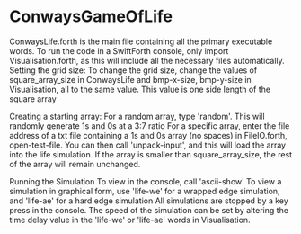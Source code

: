 # ConwaysGameOfLife

ConwaysLife.forth is the main file containing all the primary executable words.
To run the code in a SwiftForth console, only import Visualisation.forth, as this will include all the necessary files automatically. 
Setting the grid size:
    To change the grid size, change the values of square_array_size in ConwaysLife and bmp-x-size, bmp-y-size in Visualisation, all to the same value. This value is one side length of the square array
    
Creating a starting array:
    For a random array, type 'random'. This will randomly generate 1s and 0s at a 3:7 ratio
    For a specific array, enter the file address of a txt file containing a 1s and 0s array (no spaces) in FileIO.forth, open-test-file.
    You can then call 'unpack-input', and this will load the array into the life simulation.
    If the array is smaller than square_array_size, the rest of the array will remain unchanged.
    
Running the Simulation
    To view in the console, call 'ascii-show'
    To view a simulation in graphical form, use 'life-we' for a wrapped edge simulation, and 'life-ae' for a hard edge simulation
    All simulations are stopped by a key press in the console.
    The speed of the simulation can be set by altering the time delay value in the 'life-we' or 'life-ae' words in Visualisation.
